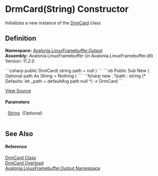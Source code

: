 # DrmCard(String) Constructor


Initializes a new instance of the <a href="T_Avalonia_LinuxFramebuffer_Output_DrmCard">DrmCard</a> class



## Definition
**Namespace:** <a href="N_Avalonia_LinuxFramebuffer_Output">Avalonia.LinuxFramebuffer.Output</a>  
**Assembly:** Avalonia.LinuxFramebuffer (in Avalonia.LinuxFramebuffer.dll) Version: 11.2.0

<Tabs groupId="api-code-preview">
<TabItem value="csharp" label="C#">
```csharp
public DrmCard(
	string path = null
)
```
</TabItem>
<TabItem value="vb" label="VB">
```vb
Public Sub New ( 
	Optional path As String = Nothing
)
```
</TabItem>
<TabItem value="fsharp" label="F#">
```fsharp
new : 
        ?path : string 
(* Defaults:
        let _path = defaultArg path null
*)
-> DrmCard
```
</TabItem>
</Tabs>



<a href="https://github.com/AvaloniaUI/Avalonia/tree/master/src/Linux/Avalonia.LinuxFramebuffer/Output/DrmBindings.cs#L144" title="View the source code">View Source</a>



#### Parameters
<dl><dt>  <a href="https://learn.microsoft.com/dotnet/api/system.string" target="_blank" rel="noopener noreferrer">String</a>  (Optional)</dt><dd> </dd></dl>

## See Also


#### Reference
<a href="T_Avalonia_LinuxFramebuffer_Output_DrmCard">DrmCard Class</a>  
<a href="Overload_Avalonia_LinuxFramebuffer_Output_DrmCard__ctor">DrmCard Overload</a>  
<a href="N_Avalonia_LinuxFramebuffer_Output">Avalonia.LinuxFramebuffer.Output Namespace</a>  

